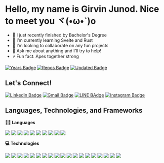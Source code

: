 # Hello, my name is Girvin Junod. Nice to meet you ヾ(•ω•`)o
- 🔭 I just recently finished by Bachelor's Degree
- 🌱 I’m currently learning Svelte and Rust
- 👯 I’m looking to collaborate on any fun projects
- 💬 Ask me about anything and I'll try to help!
- ⚡ Fun fact: Apes together strong

[![Years Badge](https://badges.strrl.dev/years/girvinjunod)](https://badges.strrl.dev)
[![Repos Badge](https://badges.strrl.dev/repos/girvinjunod)](https://badges.strrl.dev)
[![Updated Badge](https://badges.strrl.dev/updated/girvinjunod/girvinjunod)](https://badges.strrl.dev)

## Let's Connect!
[![Linkedin Badge](https://img.shields.io/badge/-girvin--junod-blue?style=flat&logo=Linkedin&logoColor=white&link=https://www.linkedin.com/in/ravielze/)](https://www.linkedin.com/in/girvin-junod)
[![Gmail Badge](https://img.shields.io/badge/-Girvin_Junod-c14438?style=flat&logo=Gmail&logoColor=white&link=mailto:13519002@std.stei.itb.ac.id)](mailto:13519096@std.stei.itb.ac.id)
[![LINE BAdge](https://img.shields.io/badge/-Girvin-brightgreen?style=flat&logo=LINE&logoColor=white&link=https://line.me/ti/p/N06LsDwHg4)](https://line.me/ti/p/~girvin_junod)
[![Instagram Badge](https://img.shields.io/badge/-@girvinjunod__-E4405F?style=flat&logo=instagram&logoColor=white&link=https://instagram.com/vel.ze/)](https://instagram.com/girvinjunod_)

## Languages, Technologies, and Frameworks
<b>👩‍💻 Languages</b>
</br>
</br>
<img src="https://img.shields.io/badge/-python-3776AB?logo=python&logoColor=white&style=for-the-badge">
<img src="https://img.shields.io/badge/-Typescript-3178C6?logo=typescript&logoColor=white&style=for-the-badge">
<img src="https://img.shields.io/badge/-Go-00ADD8?logo=go&logoColor=white&style=for-the-badge">
<img src="https://img.shields.io/badge/-Javascript-F7DF1E?logo=javascript&logoColor=white&style=for-the-badge">
<img src="https://img.shields.io/badge/-php-777BB4?logo=php&logoColor=white&style=for-the-badge">
<img src="https://img.shields.io/badge/-dart-0175C2?logo=dart&logoColor=white&style=for-the-badge">
<img src="https://img.shields.io/badge/-kotlin-7F52FF?logo=kotlin&logoColor=white&style=for-the-badge">
<img src="https://img.shields.io/badge/-java-007396?logo=java&logoColor=white&style=for-the-badge">
<img src="https://img.shields.io/badge/-C-A8B9CC?logo=c&logoColor=white&style=for-the-badge">
<img src="https://img.shields.io/badge/-C++-00599C?logo=c%2b%2b&logoColor=white&style=for-the-badge">

<b>💻 Technologies</b>
</br>
</br>
<img src="https://img.shields.io/badge/-Node.js-339933?logo=nodedotjs&logoColor=white&style=for-the-badge">
<img src="https://img.shields.io/badge/-PostgreSQL-4169E1?logo=postgresql&logoColor=white&style=for-the-badge">
<img src="https://img.shields.io/badge/-MySQL-4479A1?logo=mysql&logoColor=white&style=for-the-badge">
<img src="https://img.shields.io/badge/-Redis-DC382D?logo=redis&logoColor=white&style=for-the-badge">
<img src="https://img.shields.io/badge/-MongoDB-47A248?logo=mongodb&logoColor=white&style=for-the-badge">
<img src="https://img.shields.io/badge/-Docker-2496ED?logo=Docker&logoColor=white&style=for-the-badge">
<img src="https://img.shields.io/badge/-HTML-E34F26?logo=html5&logoColor=white&style=for-the-badge">
<img src="https://img.shields.io/badge/-CSS-1572B6?logo=css3&logoColor=white&style=for-the-badge">
<img src="https://img.shields.io/badge/-React.Js-61DAFB?logo=react&logoColor=white&style=for-the-badge">
<img src="https://img.shields.io/badge/-Next.Js-000000?logo=Next.js&logoColor=white&style=for-the-badge">
<img src="https://img.shields.io/badge/-Vue.js-4FC08D?logo=vuedotjs&logoColor=white&style=for-the-badge">
<img src="https://img.shields.io/badge/-Tailwind%20CSS-06B6D4?logo=tailwindcss&logoColor=white&style=for-the-badge">
<img src="https://img.shields.io/badge/-Bootstrap-7952B3?logo=bootstrap&logoColor=white&style=for-the-badge">
<img src="https://img.shields.io/badge/-Git-F05032?logo=git&logoColor=white&style=for-the-badge">
<img src="https://img.shields.io/badge/-Express.JS-000000?logo=express&logoColor=white&style=for-the-badge">
<img src="https://img.shields.io/badge/-Flask-000000?logo=flask&logoColor=white&style=for-the-badge">
<img src="https://img.shields.io/badge/-Qt-41CD52?logo=Qt&logoColor=white&style=for-the-badge">
<img src="https://img.shields.io/badge/-Vercel-000000?logo=Vercel&logoColor=white&style=for-the-badge">
<img src="https://img.shields.io/badge/-Google%20Cloud%20Platform-4285F4?logo=Google%20Cloud&logoColor=white&style=for-the-badge">


<!--
<details>
  <summary>⚡ Github Stats</summary>

  [![Top Langs](https://github-readme-stats.vercel.app/api/top-langs/?username=girvinjunod&layout=compact)](https://github.com/anuraghazra/github-readme-stats)
  [![Anurag's GitHub stats](https://github-readme-stats.vercel.app/api?username=girvinjunod&count_private=true&show_icons=true)](https://github.com/anuraghazra/github-readme-stats)

</details>
->
